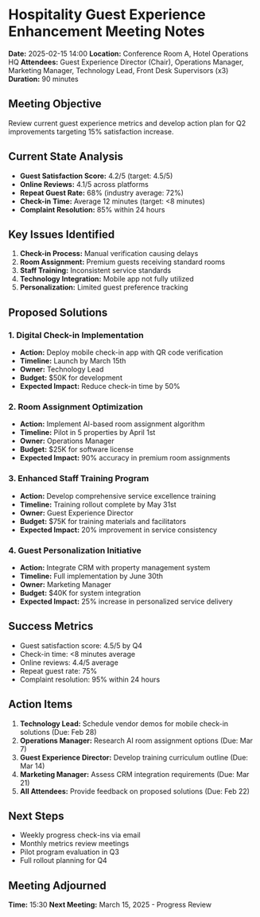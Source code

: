# Hospitality Guest Experience Enhancement Meeting Notes

**Date:** 2025-02-15 14:00
**Location:** Conference Room A, Hotel Operations HQ
**Attendees:** Guest Experience Director (Chair), Operations Manager, Marketing Manager, Technology Lead, Front Desk Supervisors (x3)
**Duration:** 90 minutes

## Meeting Objective
Review current guest experience metrics and develop action plan for Q2 improvements targeting 15% satisfaction increase.

## Current State Analysis
- **Guest Satisfaction Score:** 4.2/5 (target: 4.5/5)
- **Online Reviews:** 4.1/5 across platforms
- **Repeat Guest Rate:** 68% (industry average: 72%)
- **Check-in Time:** Average 12 minutes (target: <8 minutes)
- **Complaint Resolution:** 85% within 24 hours

## Key Issues Identified
1. **Check-in Process:** Manual verification causing delays
2. **Room Assignment:** Premium guests receiving standard rooms
3. **Staff Training:** Inconsistent service standards
4. **Technology Integration:** Mobile app not fully utilized
5. **Personalization:** Limited guest preference tracking

## Proposed Solutions

### 1. Digital Check-in Implementation
- **Action:** Deploy mobile check-in app with QR code verification
- **Timeline:** Launch by March 15th
- **Owner:** Technology Lead
- **Budget:** $50K for development
- **Expected Impact:** Reduce check-in time by 50%

### 2. Room Assignment Optimization
- **Action:** Implement AI-based room assignment algorithm
- **Timeline:** Pilot in 5 properties by April 1st
- **Owner:** Operations Manager
- **Budget:** $25K for software license
- **Expected Impact:** 90% accuracy in premium room assignments

### 3. Enhanced Staff Training Program
- **Action:** Develop comprehensive service excellence training
- **Timeline:** Training rollout complete by May 31st
- **Owner:** Guest Experience Director
- **Budget:** $75K for training materials and facilitators
- **Expected Impact:** 20% improvement in service consistency

### 4. Guest Personalization Initiative
- **Action:** Integrate CRM with property management system
- **Timeline:** Full implementation by June 30th
- **Owner:** Marketing Manager
- **Budget:** $40K for system integration
- **Expected Impact:** 25% increase in personalized service delivery

## Success Metrics
- Guest satisfaction score: 4.5/5 by Q4
- Check-in time: <8 minutes average
- Online reviews: 4.4/5 average
- Repeat guest rate: 75%
- Complaint resolution: 95% within 24 hours

## Action Items
1. **Technology Lead:** Schedule vendor demos for mobile check-in solutions (Due: Feb 28)
2. **Operations Manager:** Research AI room assignment options (Due: Mar 7)
3. **Guest Experience Director:** Develop training curriculum outline (Due: Mar 14)
4. **Marketing Manager:** Assess CRM integration requirements (Due: Mar 21)
5. **All Attendees:** Provide feedback on proposed solutions (Due: Feb 22)

## Next Steps
- Weekly progress check-ins via email
- Monthly metrics review meetings
- Pilot program evaluation in Q3
- Full rollout planning for Q4

## Meeting Adjourned
**Time:** 15:30
**Next Meeting:** March 15, 2025 - Progress Review